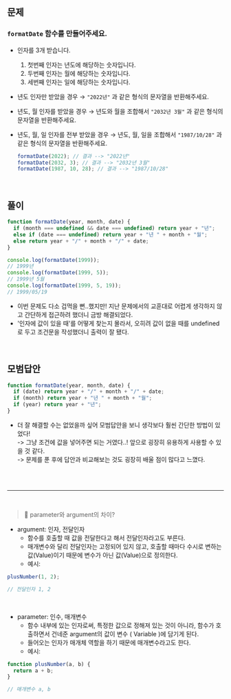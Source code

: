 ## 문제

### **`formatDate`** 함수를 만들어주세요.

- 인자를 3개 받습니다.
  1. 첫번째 인자는 년도에 해당하는 숫자입니다.
  2. 두번째 인자는 월에 해당하는 숫자입니다.
  3. 세번째 인자는 일에 해당하는 숫자입니다.
- 년도 인자만 받았을 경우 → `"2022년"` 과 같은 형식의 문자열을 반환해주세요.
- 년도, 월 인자를 받았을 경우 → 년도와 월을 조합해서 `"2032년 3월"` 과 같은 형식의 문자열을 반환해주세요.
- 년도, 월, 일 인자를 전부 받았을 경우 → 년도, 월, 일을 조합해서 `"1987/10/28"` 과 같은 형식의 문자열을 반환해주세요.

  ```js
  formatDate(2022); // 결과 --> "2022년"
  formatDate(2032, 3); // 결과 --> "2032년 3월"
  formatDate(1987, 10, 28); // 결과 --> "1987/10/28"
  ```

<br>

## 풀이

```js
function formatDate(year, month, date) {
  if (month === undefined && date === undefined) return year + "년";
  else if (date === undefined) return year + "년 " + month + "월";
  else return year + "/" + month + "/" + date;
}

console.log(formatDate(1999));
// 1999년
console.log(formatDate(1999, 5));
// 1999년 5월
console.log(formatDate(1999, 5, 19));
// 1999/05/19
```

- 이번 문제도 다소 겁먹을 뻔..했지만! 지난 문제에서의 교훈대로 어렵게 생각하지 않고 간단하게 접근하려 했더니 금방 해결되었다.
- '인자에 값이 있을 때'를 어떻게 찾는지 몰라서, 오히려 값이 없을 때를 undefined로 두고 조건문을 작성했더니 출력이 잘 됐다.

<br>

## 모범답안

```js
function formatDate(year, month, date) {
  if (date) return year + "/" + month + "/" + date;
  if (month) return year + "년 " + month + "월";
  if (year) return year + "년";
}
```

- 더 잘 해결할 수는 없었을까 싶어 모범답안을 보니 생각보다 훨씬 간단한 방법이 있었다! <br> -> 그냥 조건에 값을 넣어주면 되는 거였다..! 앞으로 굉장히 유용하게 사용할 수 있을 것 같다. <br> -> 문제를 푼 후에 답안과 비교해보는 것도 굉장히 배울 점이 많다고 느꼈다.

<br><br>

---

<br>

> 📍 parameter와 argument의 차이?

- argument: 인자, 전달인자
  - 함수를 호출할 때 값을 전달한다고 해서 전달인자라고도 부른다.
  - 매개변수와 달리 전달인자는 고정되어 있지 않고, 호출할 때마다 수시로 변하는 값(Value)이기 때문에 변수가 아닌 값(Value)으로 정의한다.
  - 예시:

```js
plusNumber(1, 2);

// 전달인자 1, 2
```

<br>

- parameter: 인수, 매개변수
  - 함수 내부에 있는 인자로써, 특정한 값으로 정해져 있는 것이 아니라, 함수가 호출하면서 건네준 argument의 값이 변수 ( Variable )에 담기게 된다.
  - 들어오는 인자가 매개체 역할을 하기 때문에 매개변수라고도 한다.
  - 예시:

```js
function plusNumber(a, b) {
  return a + b;
}

// 매개변수 a, b
```
